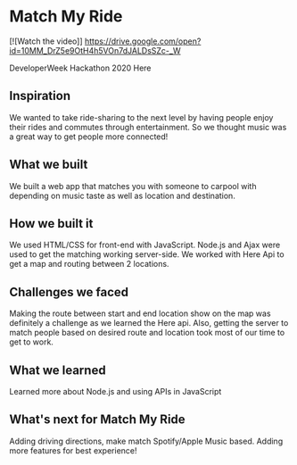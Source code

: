 # Match My Ride

[![Watch the video]] https://drive.google.com/open?id=10MM_DrZ5e9OtH4h5VOn7dJALDsSZc-_W

DeveloperWeek Hackathon 2020 Here 

## Inspiration 

We wanted to take ride-sharing to the next level by having people enjoy their rides and commutes through entertainment. So we thought music was a great way to get people more connected! 

## What we built
We built a web app that matches you with someone to carpool with depending on music taste as well as location and destination.

## How we built it
We used HTML/CSS for front-end with JavaScript. Node.js and Ajax were used to get the matching working server-side. We worked with Here Api to get a map and routing between 2 locations.

## Challenges we faced

Making the route between start and end location show on the map was definitely a challenge as we learned the Here api. Also, getting the server to match people based on desired route and location took most of our time to get to work.

## What we learned

Learned more about Node.js and using APIs in JavaScript

## What's next for Match My Ride

Adding driving directions, make match Spotify/Apple Music based. Adding more features for best experience!



